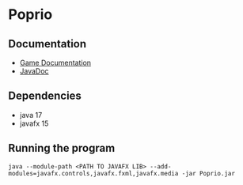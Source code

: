 # Poprio
## Documentation
- [Game Documentation](https://docs.google.com/document/d/18B0gZMvJlDqEzsym6vJhVCIO5bZmnxKCFyXkel5oPCs/edit?usp=sharing)
- [JavaDoc](https://noppakorn.github.io/2110215_project)
## Dependencies
- java 17
- javafx 15
## Running the program
```
java --module-path <PATH TO JAVAFX LIB> --add-modules=javafx.controls,javafx.fxml,javafx.media -jar Poprio.jar
```
